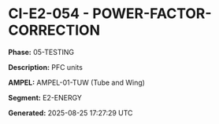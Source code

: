 # CI-E2-054 - POWER-FACTOR-CORRECTION

**Phase:** 05-TESTING

**Description:** PFC units

**AMPEL:** AMPEL-01-TUW (Tube and Wing)

**Segment:** E2-ENERGY

**Generated:** 2025-08-25 17:27:29 UTC
